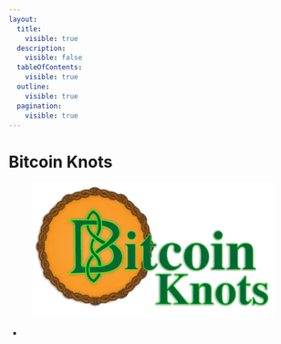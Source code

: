 ```yaml
---
layout:
  title:
    visible: true
  description:
    visible: false
  tableOfContents:
    visible: true
  outline:
    visible: true
  pagination:
    visible: true
---
```


# Bitcoin Knots

<div data-full-width="false"><figure><img src="../../.gitbook/assets/Bitcoin-Knots-Logo-1.png" alt=""><figcaption></figcaption></figure></div>

*
